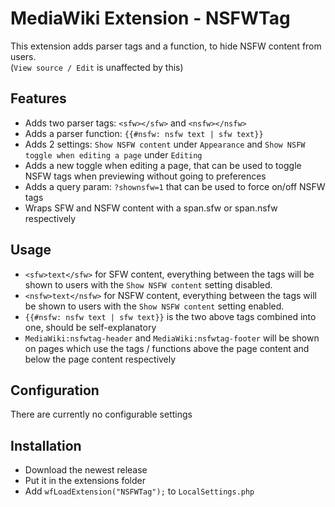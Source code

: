 # MediaWiki Extension - NSFWTag
This extension adds parser tags and a function, to hide NSFW content from users.<br>
(`View source / Edit` is unaffected by this)
## Features
- Adds two parser tags: `<sfw></sfw>` and `<nsfw></nsfw>`
- Adds a parser function: `{{#nsfw: nsfw text | sfw text}}`
- Adds 2 settings: `Show NSFW content` under `Appearance` and `Show NSFW toggle when editing a page` under `Editing`
- Adds a new toggle when editing a page, that can be used to toggle NSFW tags when previewing without going to preferences
- Adds a query param: `?shownsfw=1` that can be used to force on/off NSFW tags 
- Wraps SFW and NSFW content with a span.sfw or span.nsfw respectively
## Usage
- `<sfw>text</sfw>` for SFW content, everything between the tags will be shown to users with the `Show NSFW content` setting disabled.
- `<nsfw>text</nsfw>` for NSFW content, everything between the tags will be shown to users with the `Show NSFW content` setting enabled.
- `{{#nsfw: nsfw text | sfw text}}` is the two above tags combined into one, should be self-explanatory
- `MediaWiki:nsfwtag-header` and `MediaWiki:nsfwtag-footer` will be shown on pages which use the tags / functions above the page content and below the page content respectively
## Configuration
There are currently no configurable settings
## Installation
- Download the newest release
- Put it in the extensions folder
- Add `wfLoadExtension("NSFWTag");` to `LocalSettings.php`
